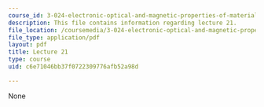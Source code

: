 ```yaml
---
course_id: 3-024-electronic-optical-and-magnetic-properties-of-materials-spring-2013
description: This file contains information regarding lecture 21.
file_location: /coursemedia/3-024-electronic-optical-and-magnetic-properties-of-materials-spring-2013/c6e71046bb37f0722309776afb52a98d_MIT3_024S13_2012lec21.pdf
file_type: application/pdf
layout: pdf
title: Lecture 21
type: course
uid: c6e71046bb37f0722309776afb52a98d

---
```

None